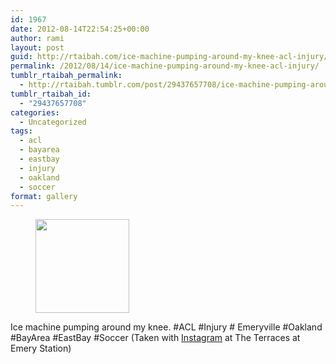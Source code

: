 ```yaml
---
id: 1967
date: 2012-08-14T22:54:25+00:00
author: rami
layout: post
guid: http://rtaibah.com/ice-machine-pumping-around-my-knee-acl-injury/
permalink: /2012/08/14/ice-machine-pumping-around-my-knee-acl-injury/
tumblr_rtaibah_permalink:
  - http://rtaibah.tumblr.com/post/29437657708/ice-machine-pumping-around-my-knee-acl-injury
tumblr_rtaibah_id:
  - "29437657708"
categories:
  - Uncategorized
tags:
  - acl
  - bayarea
  - eastbay
  - injury
  - oakland
  - soccer
format: gallery
---
```

<div id='gallery-24' class='gallery galleryid-1967 gallery-columns-3 gallery-size-thumbnail'>
  <figure class='gallery-item'> 
  
  <div class='gallery-icon landscape'>
    <a href='http://139.59.20.41/2012/08/14/ice-machine-pumping-around-my-knee-acl-injury/attachment/1968/'><img width="150" height="150" src="http://139.59.20.41/wp-content/uploads/2012/08/tumblr_m8roypI9e81qb4qlko1_1280-150x150.jpg" class="attachment-thumbnail size-thumbnail" alt="" srcset="http://139.59.20.41/wp-content/uploads/2012/08/tumblr_m8roypI9e81qb4qlko1_1280-150x150.jpg 150w, http://139.59.20.41/wp-content/uploads/2012/08/tumblr_m8roypI9e81qb4qlko1_1280-300x300.jpg 300w, http://139.59.20.41/wp-content/uploads/2012/08/tumblr_m8roypI9e81qb4qlko1_1280-100x100.jpg 100w, http://139.59.20.41/wp-content/uploads/2012/08/tumblr_m8roypI9e81qb4qlko1_1280.jpg 612w" sizes="100vw" /></a>
  </div></figure>
</div>

Ice machine pumping around my knee. #ACL #Injury # Emeryville #Oakland #BayArea #EastBay #Soccer (Taken with [Instagram](http://instagram.com) at The Terraces at Emery Station)